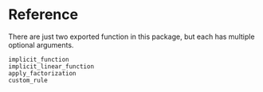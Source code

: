 # Reference

There are just two exported function in this package, but each has multiple optional arguments.

```@docs
implicit_function
implicit_linear_function
apply_factorization
custom_rule
```